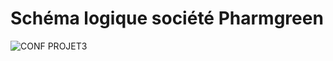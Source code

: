 # Schéma logique société Pharmgreen

![CONF PROJET3](https://github.com/user-attachments/assets/a1503733-a344-4b31-a24f-49e71d181e19)
